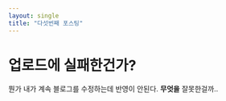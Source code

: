 ```yaml
---
layout: single
title: "다섯번째 포스팅"
---
```


# 업로드에 실패한건가?
뭔가 내가 계속 블로그를 수정하는데 반영이 안된다.
**무엇을** 잘못한걸까..
